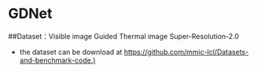 # GDNet
##Dataset：Visible image Guided Thermal image Super-Resolution-2.0
- the dataset can be download at <https://github.com/mmic-lcl/Datasets-and-benchmark-code.)>
